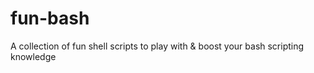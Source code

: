 # fun-bash
A collection of fun shell scripts to play with &amp; boost your bash scripting knowledge
